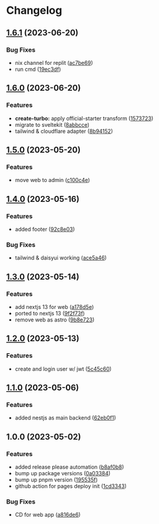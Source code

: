# Changelog

## [1.6.1](https://github.com/fivehanz/sykofizz/compare/v1.6.0...v1.6.1) (2023-06-20)


### Bug Fixes

* nix channel for replit ([ac7be69](https://github.com/fivehanz/sykofizz/commit/ac7be696a34928c8ec78f921fbcf855aee4b5410))
* run cmd ([19ec3df](https://github.com/fivehanz/sykofizz/commit/19ec3dffc5101b5fd48fe073ed61dd27697d7656))

## [1.6.0](https://github.com/fivehanz/sykofizz/compare/v1.5.0...v1.6.0) (2023-06-20)


### Features

* **create-turbo:** apply official-starter transform ([1573723](https://github.com/fivehanz/sykofizz/commit/1573723bd549bf7a54b18a22a89d3ce889c9a019))
* migrate to sveltekit ([8abbcce](https://github.com/fivehanz/sykofizz/commit/8abbcce61ac102217c9645b33cc3dc796600fd7c))
* tailwind & cloudflare adapter ([8b94152](https://github.com/fivehanz/sykofizz/commit/8b9415273643e2b5cc33a81a138f96151d45d252))

## [1.5.0](https://github.com/fivehanz/sykofizz/compare/v1.4.0...v1.5.0) (2023-05-20)


### Features

* move web to admin ([c100c4e](https://github.com/fivehanz/sykofizz/commit/c100c4e9b60cd3b88d564d9fcfb5943aeaeeb59c))

## [1.4.0](https://github.com/fivehanz/sykofizz/compare/v1.3.0...v1.4.0) (2023-05-16)


### Features

* added footer ([92c8e03](https://github.com/fivehanz/sykofizz/commit/92c8e0301c6fa96e6f367ffc46b0d1b7d3c3584b))


### Bug Fixes

* tailwind & daisyui working ([ace5a46](https://github.com/fivehanz/sykofizz/commit/ace5a46b76f2b0c3524277fb01f0c87e488156c0))

## [1.3.0](https://github.com/fivehanz/sykofizz/compare/v1.2.0...v1.3.0) (2023-05-14)


### Features

* add nextjs 13 for web ([a178d5e](https://github.com/fivehanz/sykofizz/commit/a178d5e1ec91fda9f979e1acdd5da3fa1f25c7e8))
* ported to nextjs 13 ([9f2f73f](https://github.com/fivehanz/sykofizz/commit/9f2f73fcdb0f06c6ecfa1f903949120b66375755))
* remove web as astro ([9b8e723](https://github.com/fivehanz/sykofizz/commit/9b8e7238ed4ebdcdd2d6473cdb10cb2ba0d678ff))

## [1.2.0](https://github.com/fivehanz/sykofizz/compare/v1.1.0...v1.2.0) (2023-05-13)


### Features

* create and login user w/ jwt ([5c45c60](https://github.com/fivehanz/sykofizz/commit/5c45c60ad3244904c42e92001deb16a72b5feee1))

## [1.1.0](https://github.com/fivehanz/sykofizz/compare/v1.0.0...v1.1.0) (2023-05-06)


### Features

* added nestjs as main backend ([62eb0f1](https://github.com/fivehanz/sykofizz/commit/62eb0f18462a1dec36869fa59576902ca4e4447e))

## 1.0.0 (2023-05-02)


### Features

* added release please automation ([b8af0b8](https://github.com/fivehanz/sykofizz/commit/b8af0b8c6322a1db3294035e0b7dd55377698402))
* bump up package versions ([0a03384](https://github.com/fivehanz/sykofizz/commit/0a03384d8e041e76a702da3d03df779c16bd10c5))
* bump up pnpm version ([195535f](https://github.com/fivehanz/sykofizz/commit/195535f330c7d04ea0cb9b2156fa29095da996ca))
* github action for pages deploy init ([1cd3343](https://github.com/fivehanz/sykofizz/commit/1cd334339213a5b3853248919b32a3bb3473465b))


### Bug Fixes

* CD for web app ([a816de6](https://github.com/fivehanz/sykofizz/commit/a816de69cc9399eb624949820221cf7833211430))

